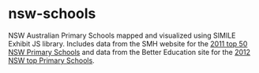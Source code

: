 nsw-schools
===========

NSW Australian Primary Schools mapped and visualized using SIMILE Exhibit JS library. Includes data from the SMH website for the [2011 top 50 NSW Primary Schools](http://www.smh.com.au/interactive/2010/schools_data%20/Primary%20Top%2050s%20(2).pdf) and data from the Better Education site for the [2012 NSW top Primary Schools](http://bettereducation.com.au/school/Primary/nsw/nsw_top_primary_schools.aspx).
